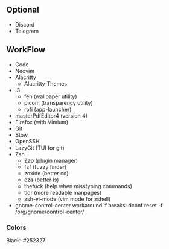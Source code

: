 ## Optional
  - Discord
  - Telegram
## WorkFlow
  - Code
  - Neovim
  - Alacritty
    - Alacritty-Themes
  - I3
    - feh (wallpaper utility)
    - picom (transparency utility)
    - rofi (app-launcher)
  - masterPdfEditor4 (version 4)
  - Firefox (with Vimium)
  - Git
  - Stow
  - OpenSSH
  - LazyGit (TUI for git)
  - Zsh 
    - Zap (plugin manager)
    - fzf (fuzzy finder)
    - zoxide (better cd)
    - eza (better ls)
    - thefuck (help when misstyping commands)
    - tldr (more readable manpages)
    - zsh-vi-mode (vim mode for zshell)
  - gnome-control-center workaround if breaks: dconf reset -f /org/gnome/control-center/
### Colors
Black: #252327
